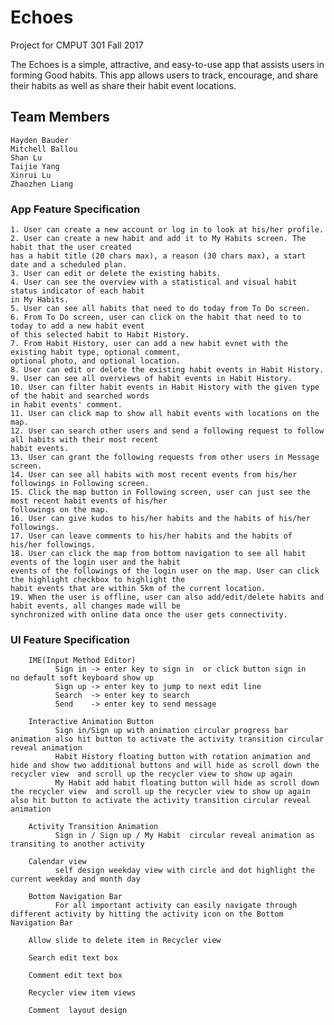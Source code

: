 # Echoes
Project for CMPUT 301 Fall 2017

The Echoes is a simple, attractive, and easy-to-use app that assists users in forming Good habits. This app allows users to track, encourage, and share their habits as well as share their habit event locations.

## Team Members
	Hayden Bauder
	Mitchell Ballou
	Shan Lu
	Taijie Yang
	Xinrui Lu
	Zhaozhen Liang

### App Feature Specification
	1. User can create a new account or log in to look at his/her profile.
	2. User can create a new habit and add it to My Habits screen. The habit that the user created
	has a habit title (20 chars max), a reason (30 chars max), a start date and a scheduled plan.
	3. User can edit or delete the existing habits.
	4. User can see the overview with a statistical and visual habit status indicator of each habit 
	in My Habits.
	5. User can see all habits that need to do today from To Do screen.
	6. From To Do screen, user can click on the habit that need to to today to add a new habit event
	of this selected habit to Habit History.
	7. From Habit History, user can add a new habit evnet with the existing habit type, optional comment,
	optional photo, and optional location.
	8. User can edit or delete the existing habit events in Habit History.
	9. User can see all overviews of habit events in Habit History.
	10. User can filter habit events in Habit History with the given type of the habit and searched words 
	in habit events' comment.
	11. User can click map to show all habit events with locations on the map.
	12. User can search other users and send a following request to follow all habits with their most recent 
	habit events.
	13. User can grant the following requests from other users in Message screen.
	14. User can see all habits with most recent events from his/her followings in Following screen.
	15. Click the map button in Following screen, user can just see the most recent habit events of his/her 
	followings on the map.
	16. User can give kudos to his/her habits and the habits of his/her followings.
	17. User can leave comments to his/her habits and the habits of his/her followings.
	18. User can click the map from bottom navigation to see all habit events of the login user and the habit 
	events of the followings of the login user on the map. User can click the highlight checkbox to highlight the
	habit events that are within 5km of the current location.
	19. When the user is offline, user can also add/edit/delete habits and habit events, all changes made will be
	synchronized with online data once the user gets connectivity.

### UI Feature Specification

        IME(Input Method Editor) 
              Sign in -> enter key to sign in  or click button sign in     no default soft keyboard show up
              Sign up -> enter key to jump to next edit line   
              Search  -> enter key to search
              Send    -> enter key to send message

        Interactive Animation Button
              Sign in/Sign up with animation circular progress bar animation also hit button to activate the activity transition circular reveal animation
              Habit History floating button with rotation animation and hide and show two additional buttons and will hide as scroll down the recycler view  and scroll up the recycler view to show up again
              My Habit add habit floating button will hide as scroll down the recycler view  and scroll up the recycler view to show up again also hit button to activate the activity transition circular reveal animation
              
        Activity Transition Animation
              Sign in / Sign up / My Habit  circular reveal animation as transiting to another activity

        Calendar view
              self design weekday view with circle and dot highlight the current weekday and month day

        Bottom Navigation Bar
              For all important activity can easily navigate through different activity by hitting the activity icon on the Bottom Navigation Bar 

        Allow slide to delete item in Recycler view

        Search edit text box

        Comment edit text box

        Recycler view item views

        Comment  layout design
